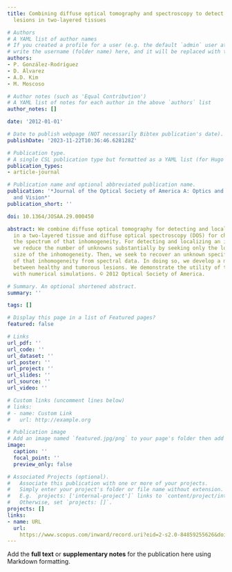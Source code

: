 ```yaml
---
title: Combining diffuse optical tomography and spectroscopy to detect and characterize
  lesions in two-layered tissues

# Authors
# A YAML list of author names
# If you created a profile for a user (e.g. the default `admin` user at `content/authors/admin/`), 
# write the username (folder name) here, and it will be replaced with their full name and linked to their profile.
authors:
- P. González-Rodríguez
- D. Álvarez
- A.D. Kim
- M. Moscoso

# Author notes (such as 'Equal Contribution')
# A YAML list of notes for each author in the above `authors` list
author_notes: []

date: '2012-01-01'

# Date to publish webpage (NOT necessarily Bibtex publication's date).
publishDate: '2023-11-22T10:36:46.628128Z'

# Publication type.
# A single CSL publication type but formatted as a YAML list (for Hugo requirements).
publication_types:
- article-journal

# Publication name and optional abbreviated publication name.
publication: '*Journal of the Optical Society of America A: Optics and Image Science,
  and Vision*'
publication_short: ''

doi: 10.1364/JOSAA.29.000450

abstract: We combine diffuse optical tomography for detecting and localizing an inhomogeneity
  in a two-layered tissue and diffuse optical spectroscopy (DOS) for characterizing
  the spectrum of that inhomogeneity. For detecting and localizing an inhomogeneity,
  we reduce the number of unknowns substantially by seeking only the location and
  size of the inhomogeneity. Then, we seek to recover an unknown specific tumor component
  of that inhomogeneity from spectral data. In doing so, we develop a method for distinguishing
  between healthy and tumorous lesions. We demonstrate the utility of this theory
  with numerical simulations. © 2012 Optical Society of America.

# Summary. An optional shortened abstract.
summary: ''

tags: []

# Display this page in a list of Featured pages?
featured: false

# Links
url_pdf: ''
url_code: ''
url_dataset: ''
url_poster: ''
url_project: ''
url_slides: ''
url_source: ''
url_video: ''

# Custom links (uncomment lines below)
# links:
# - name: Custom Link
#   url: http://example.org

# Publication image
# Add an image named `featured.jpg/png` to your page's folder then add a caption below.
image:
  caption: ''
  focal_point: ''
  preview_only: false

# Associated Projects (optional).
#   Associate this publication with one or more of your projects.
#   Simply enter your project's folder or file name without extension.
#   E.g. `projects: ['internal-project']` links to `content/project/internal-project/index.md`.
#   Otherwise, set `projects: []`.
projects: []
links:
- name: URL
  url: 
    https://www.scopus.com/inward/record.uri?eid=2-s2.0-84859255626&doi=10.1364%2fJOSAA.29.000450&partnerID=40&md5=e876c3a710c181d33ddb7f1f9799dc37
---
```


Add the **full text** or **supplementary notes** for the publication here using Markdown formatting.
